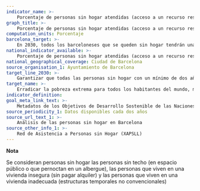 ```yaml
---
indicator_name: >-
    Porcentaje de personas sin hogar atendidas (acceso a un recurso residencial público, recurso temporal o con apoyo sostenido)
graph_title: >-
    Porcentaje de personas sin hogar atendidas (acceso a un recurso residencial público, recurso temporal o con apoyo sostenido)
computation_units: Porcentaje
barcelona_target: >-
    En 2030, todos los barceloneses que se queden sin hogar tendrán una cama donde dormir y comida en la mesa, y el número de personas sin hogar se reducirá considerablemente
national_indicator_available: >-
    Porcentaje de personas sin hogar atendidas (acceso a un recurso residencial público, recurso temporal o con apoyo sostenido)
national_geographical_coverage: Ciudad de Barcelona
source_organisation_1: Ayuntamiento de Barcelona
target_line_2030: >-
    Garantizar que todas las personas sin hogar con un mínimo de dos años de empadronamiento en la ciudad sean atendidas por la Red de Asistencia a Personas sin Hogar (XAPSLL)
target_name: >-
    Erradicar la pobreza extrema para todos los habitantes del mundo, medida actualmente por un ingreso por persona inferior a 1,25 dólares al día.
indicator_definition:
goal_meta_link_text: >-
    Metadatos de los Objetivos de Desarrollo Sostenible de las Naciones Unidas (pdf 894kB)
source_periodicity_1: Datos disponibles cada dos años
source_url_text_1: >-
    Análisis de las personas sin hogar en Barcelona
source_other_info_1: >-
    Red de Asistencia a Personas sin Hogar (XAPSLL)
---
```

**Nota**

Se consideran personas sin hogar las personas sin techo (en espacio público o que pernoctan en un albergue), las personas que viven en una vivienda insegura (sin pagar alquiler) y las personas que viven en una vivienda inadecuada (estructuras temporales no convencionales)
